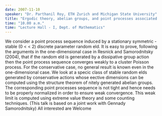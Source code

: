 ```yaml
---
date: 2007-11-10
speaker: "Dr. Parthanil Roy, ETH Zurich and Michigan State University"
title: "Ergodic theory, abelian groups, and point processes associated with stable random fields"
time: "10.00 a.m." 
time: "Lecture Hall - I, Dept. of Mathematics"
---
```

We consider a point process sequence induced by a stationary symmetric -stable (0 < < 2) discrete parameter random eld. It is easy to prove, following the arguments in the one-dimensional case in Resnick and Samorodnitsky (2004), that if the random eld is generated by a dissipative group action then the point process sequence converges weakly to a cluster Poisson process. For the conservative case, no general result is known even in the one-dimensional case. We look at a specic class of stable random elds generated by conservative actions whose eective dimensions can be computed using the structure theorem of nitely generated abelian groups. The corresponding point processes sequence is not tight and hence needs to be properly normalized in order to ensure weak convergence. This weak limit is computed using extreme value theory and some counting techniques. (This talk is based on a joint work with Gennady Samorodnitsky) All interested are Welcome
